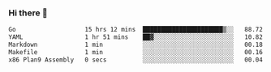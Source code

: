 ### Hi there 👋

<!--
**yeya24/yeya24** is a ✨ _special_ ✨ repository because its `README.md` (this file) appears on your GitHub profile.

Here are some ideas to get you started:

- 🔭 I’m currently working on ...
- 🌱 I’m currently learning ...
- 👯 I’m looking to collaborate on ...
- 🤔 I’m looking for help with ...
- 💬 Ask me about ...
- 📫 How to reach me: ...
- 😄 Pronouns: ...
- ⚡ Fun fact: ...
-->

<!--START_SECTION:waka-->

```txt
Go                   15 hrs 12 mins  ██████████████████████▒░░   88.72 %
YAML                 1 hr 51 mins    ██▓░░░░░░░░░░░░░░░░░░░░░░   10.82 %
Markdown             1 min           ░░░░░░░░░░░░░░░░░░░░░░░░░   00.18 %
Makefile             1 min           ░░░░░░░░░░░░░░░░░░░░░░░░░   00.16 %
x86 Plan9 Assembly   0 secs          ░░░░░░░░░░░░░░░░░░░░░░░░░   00.04 %
```

<!--END_SECTION:waka-->
